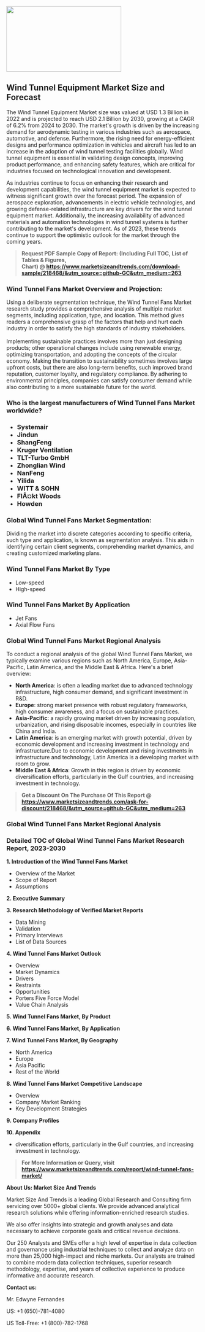 <p><img class="alignnone size-medium wp-image-20088" src="https://ffe5etoiles.com/wp-content/uploads/2024/12/MST1-300x171.png" alt="" width="300" height="171" /></p><h2>Wind Tunnel Equipment Market Size and Forecast</h2><p>The Wind Tunnel Equipment Market size was valued at USD 1.3 Billion in 2022 and is projected to reach USD 2.1 Billion by 2030, growing at a CAGR of 6.2% from 2024 to 2030. The market's growth is driven by the increasing demand for aerodynamic testing in various industries such as aerospace, automotive, and defense. Furthermore, the rising need for energy-efficient designs and performance optimization in vehicles and aircraft has led to an increase in the adoption of wind tunnel testing facilities globally. Wind tunnel equipment is essential in validating design concepts, improving product performance, and enhancing safety features, which are critical for industries focused on technological innovation and development.</p><p>As industries continue to focus on enhancing their research and development capabilities, the wind tunnel equipment market is expected to witness significant growth over the forecast period. The expansion of aerospace exploration, advancements in electric vehicle technologies, and growing defense-related infrastructure are key drivers for the wind tunnel equipment market. Additionally, the increasing availability of advanced materials and automation technologies in wind tunnel systems is further contributing to the market's development. As of 2023, these trends continue to support the optimistic outlook for the market through the coming years.</p></p><blockquote id="" class=""><strong>Request PDF Sample Copy of Report: (Including Full TOC, List of Tables &amp; Figures, Chart)&nbsp;@&nbsp;<strong><a href="https://www.marketsizeandtrends.com/download-sample/218468/&utm_source=github-GC&utm_medium=263" target="_blank">https://www.marketsizeandtrends.com/download-sample/218468/&utm_source=github-GC&utm_medium=263</a></strong></strong></blockquote><h3 id="" class="">Wind Tunnel Fans Market&nbsp;Overview and Projection:</h3><p id="" class="">Using a deliberate segmentation technique, the Wind Tunnel Fans Market research study provides a comprehensive analysis of multiple market segments, including application, type, and location. This method gives readers a comprehensive grasp of the factors that help and hurt each industry in order to satisfy the high standards of industry stakeholders. <br /> <br />Implementing sustainable practices involves more than just designing products; other operational changes include using renewable energy, optimizing transportation, and adopting the concepts of the circular economy. Making the transition to sustainability sometimes involves large upfront costs, but there are also long-term benefits, such improved brand reputation, customer loyalty, and regulatory compliance. By adhering to environmental principles, companies can satisfy consumer demand while also contributing to a more sustainable future for the world.</p><h3 id="" class="">Who is the largest manufacturers of&nbsp;Wind Tunnel Fans Market worldwide?</h3><h3 class=""><p><ul><li>Systemair </li><li> Jindun </li><li> ShangFeng </li><li> Kruger Ventilation </li><li> TLT-Turbo GmbH </li><li> Zhonglian Wind </li><li> NanFeng </li><li> Yilida </li><li> WITT & SOHN </li><li> FlÃ¤kt Woods </li><li> Howden</li></ul></p></h3><h3 id="" class="">Global&nbsp;Wind Tunnel Fans Market Segmentation:</h3><p id="" class="">Dividing the market into discrete categories according to specific criteria, such type and application, is known as segmentation analysis. This aids in identifying certain client segments, comprehending market dynamics, and creating customized marketing plans.</p><h3 id="" class="">Wind Tunnel Fans Market&nbsp;By Type</h3><p><p><ul><li>Low-speed</li><li> High-speed</p></li></ul></p></p><h3 id="" class="">Wind Tunnel Fans Market&nbsp;By Application</h3><p class=""><p><ul><li>Jet Fans</li><li> Axial Flow Fans</li></ul></p></p><h3 id="" class="">Global Wind Tunnel Fans Market Regional Analysis</h3><p id="" class="">To conduct a regional analysis of the global Wind Tunnel Fans Market, we typically examine various regions such as North America, Europe, Asia-Pacific, Latin America, and the Middle East &amp; Africa. Here's a brief overview:</p><ul><li><strong>North America</strong>: is often a leading market due to advanced technology infrastructure, high consumer demand, and significant investment in R&amp;D.</li><li><strong>Europe</strong>: strong market presence with robust regulatory frameworks, high consumer awareness, and a focus on sustainable practices.</li><li><strong>Asia-Pacific</strong>: a rapidly growing market driven by increasing population, urbanization, and rising disposable incomes, especially in countries like China and India.</li><li><strong>Latin America</strong>: is an emerging market with growth potential, driven by economic development and increasing investment in technology and infrastructure.Due to economic development and rising investments in infrastructure and technology, Latin America is a developing market with room to grow.</li><li><strong>Middle East &amp; Africa</strong>: Growth in this region is driven by economic diversification efforts, particularly in the Gulf countries, and increasing investment in technology.</li></ul><blockquote id="" class=""><strong>Get a Discount On The Purchase Of This Report @ <strong><a href="https://www.marketsizeandtrends.com/ask-for-discount/218468/&utm_source=github-GC&utm_medium=263" target="_blank">https://www.marketsizeandtrends.com/ask-for-discount/218468/&utm_source=github-GC&utm_medium=263</a></strong></strong></blockquote><h3 id="" class="">Global Wind Tunnel Fans Market Regional Analysis</h3><h3 id="" class="">Detailed TOC of Global Wind Tunnel Fans Market Research Report, 2023-2030</h3><p id="" class=""><strong>1. Introduction of the Wind Tunnel Fans Market</strong></p><ul><li>Overview of the Market</li><li>Scope of Report</li><li>Assumptions</li></ul><p id="" class=""><strong>2. Executive Summary</strong></p><p id="" class=""><strong>3. Research Methodology of Verified Market Reports</strong></p><ul><li>Data Mining</li><li>Validation</li><li>Primary Interviews</li><li>List of Data Sources</li></ul><p id="" class=""><strong>4. Wind Tunnel Fans Market Outlook</strong></p><ul><li>Overview</li><li>Market Dynamics</li><li>Drivers</li><li>Restraints</li><li>Opportunities</li><li>Porters Five Force Model</li><li>Value Chain Analysis</li></ul><p id="" class=""><strong>5. Wind Tunnel Fans Market, By Product</strong></p><p id="" class=""><strong>6. Wind Tunnel Fans Market, By Application</strong></p><p id="" class=""><strong>7. Wind Tunnel Fans Market, By Geography</strong></p><ul><li>North America</li><li>Europe</li><li>Asia Pacific</li><li>Rest of the World</li></ul><p id="" class=""><strong>8. Wind Tunnel Fans Market Competitive Landscape</strong></p><ul><li>Overview</li><li>Company Market Ranking</li><li>Key Development Strategies</li></ul><p id="" class=""><strong>9. Company Profiles</strong></p><p id="" class=""><strong>10. Appendix</strong></p><ul><li>diversification efforts, particularly in the Gulf countries, and increasing investment in technology.</li></ul><blockquote id="" class=""><strong>For More Information or Query, visit <strong><strong><a href="https://www.marketsizeandtrends.com/report/wind-tunnel-fans-market/" target="_blank">https://www.marketsizeandtrends.com/report/wind-tunnel-fans-market/</a></strong></strong></strong></blockquote><p id="" class=""><strong>About Us: Market Size And Trends</strong></p><p id="" class="">Market Size And Trends is a leading Global Research and Consulting firm servicing over 5000+ global clients. We provide advanced analytical research solutions while offering information-enriched research studies.</p><p id="" class="">We also offer insights into strategic and growth analyses and data necessary to achieve corporate goals and critical revenue decisions.</p><p id="" class="">Our 250 Analysts and SMEs offer a high level of expertise in data collection and governance using industrial techniques to collect and analyze data on more than 25,000 high-impact and niche markets. Our analysts are trained to combine modern data collection techniques, superior research methodology, expertise, and years of collective experience to produce informative and accurate research.</p><p id="" class=""><strong>Contact us:</strong></p><p id="" class="">Mr. Edwyne Fernandes</p><p id="" class="">US: +1 (650)-781-4080</p><p id="" class="">US Toll-Free: +1 (800)-782-1768</p>

